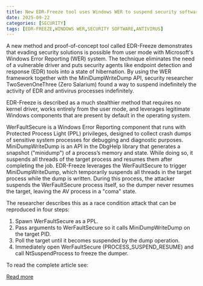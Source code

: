 ```yaml
---
title: New EDR-Freeze tool uses Windows WER to suspend security software
date: 2025-09-22
categories: [SECURITY]
tags: [EDR-FREEZE,WINDOWS WER,SECURITY SOFTWARE,ANTIVIRUS]
---
```


A new method and proof-of-concept tool called EDR-Freeze demonstrates that evading security solutions is possible from user mode with Microsoft's Windows Error Reporting (WER) system. The technique eliminates the need of a vulnerable driver and puts security agents like endpoint detection and response (EDR) tools into a state of hibernation. By using the WER framework together with the MiniDumpWriteDump API, security researcher TwoSevenOneThree (Zero Salarium) found a way to suspend indefinitely the activity of EDR and antivirus processes indefinitely.

EDR-Freeze is described as a much stealthier method that requires no kernel driver, works entirely from the user mode, and leverages legitimate Windows components that are present by default in the operating system.

WerFaultSecure is a Windows Error Reporting component that runs with Protected Process Light (PPL) privileges, designed to collect crash dumps of sensitive system processes for debugging and diagnostic purposes. MiniDumpWriteDump is an API in the DbgHelp library that generates a snapshot ("minidump") of a process’s memory and state. While doing so, it suspends all threads of the target process and resumes them after completing the job. EDR-Freeze leverages the WerFaultSecure to trigger MiniDumpWriteDump, which temporarily suspends all threads in the target process while the dump is written. During this process, the attacker suspends the WerFaultSecure process itself, so the dumper never resumes the target, leaving the AV process in a "coma" state.

The researcher describes this as a race condition attack that can be reproduced in four steps:

1. Spawn WerFaultSecure as a PPL.
2. Pass arguments to WerFaultSecure so it calls MiniDumpWriteDump on the target PID.
3. Poll the target until it becomes suspended by the dump operation.
4. Immediately open WerFaultSecure (PROCESS_SUSPEND_RESUME) and call NtSuspendProcess to freeze the dumper.

To read the complete article see:

[Read more](https://www.bleepingcomputer.com/news/security/new-edr-freeze-tool-uses-windows-wer-to-suspend-security-software/)  
